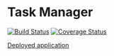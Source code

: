 # Task Manager

[![Build Status](https://img.shields.io/endpoint.svg?url=https%3A%2F%2Factions-badge.atrox.dev%2Fsk8higher%2Ftask-manager%2Fbadge%3Fref%3Ddevelop&style=flat)](https://actions-badge.atrox.dev/sk8higher/task-manager/goto?ref=develop)
[![Coverage Status](https://coveralls.io/repos/github/sk8higher/task-manager/badge.svg?branch=develop)](https://coveralls.io/github/sk8higher/task-manager?branch=develop)

[Deployed application](https://task-manager-ppo1.onrender.com)
